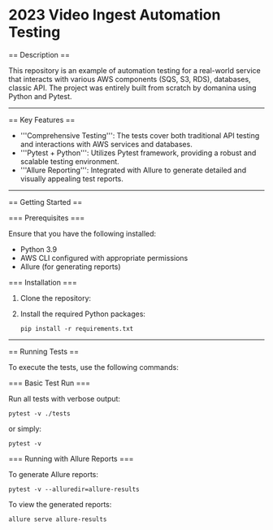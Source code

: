 # 2023 Video Ingest Automation Testing

== Description ==

This repository is an example of automation testing for a real-world service that interacts with various AWS components (SQS, S3, RDS), databases, classic API. The project was entirely built from scratch by domanina using Python and Pytest.

----
== Key Features ==

* '''Comprehensive Testing''': The tests cover both traditional API testing and interactions with AWS services and databases.
* '''Pytest + Python''': Utilizes Pytest framework, providing a robust and scalable testing environment.
* '''Allure Reporting''': Integrated with Allure to generate detailed and visually appealing test reports.

----
== Getting Started ==

=== Prerequisites ===

Ensure that you have the following installed:

* Python 3.9
* AWS CLI configured with appropriate permissions
* Allure (for generating reports)

=== Installation ===

1. Clone the repository:

2. Install the required Python packages:

   `pip install -r requirements.txt`

----
== Running Tests ==

To execute the tests, use the following commands:

=== Basic Test Run ===

Run all tests with verbose output:

`pytest -v ./tests`

or simply:

`pytest -v`

=== Running with Allure Reports ===

To generate Allure reports:

`pytest -v --alluredir=allure-results`

To view the generated reports:

`allure serve allure-results`